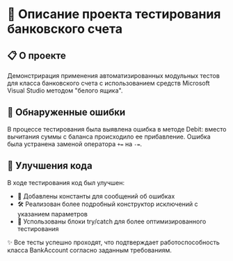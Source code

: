 # 🏦 Описание проекта тестирования банковского счета

## 📋 О проекте
Демонстрирация применения автоматизированных модульных тестов для класса банковского счета с использованием средств Microsoft Visual Studio методом "белого ящика".

## 🐛 Обнаруженные ошибки
В процессе тестирования была выявлена ошибка в методе Debit: вместо вычитания суммы с баланса происходило ее прибавление. Ошибка была устранена заменой оператора `+=` на `-=`.

## 🔧 Улучшения кода
В ходе тестирования код был улучшен:
- 📝 Добавлены константы для сообщений об ошибках
- 🛠️ Реализован более подробный конструктор исключений с указанием параметров
- 🔄 Успользованы блоки try/catch для более оптимизированного тестирования

✨ Все тесты успешно проходят, что подтверждает работоспособность класса BankAccount согласно заданным требованиям.
